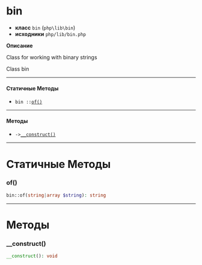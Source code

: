 # bin

- **класс** `bin` (`php\lib\bin`)
- **исходники** `php/lib/bin.php`

**Описание**

Class for working with binary strings

Class bin

---

#### Статичные Методы

- `bin ::`[`of()`](#method-of)

---

#### Методы

- `->`[`__construct()`](#method-__construct)

---
# Статичные Методы

<a name="method-of"></a>

### of()
```php
bin::of(string|array $string): string
```

---
# Методы

<a name="method-__construct"></a>

### __construct()
```php
__construct(): void
```